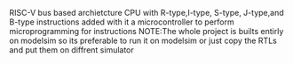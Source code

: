 RISC-V bus based archietcture CPU with R-type,I-type, S-type, J-type,and B-type instructions added with it a microcontroller to perform microprogramming for instructions
NOTE:The whole project is builts entirly on modelsim so its preferable to run it on modelsim or just copy the RTLs and put them on diffrent simulator
